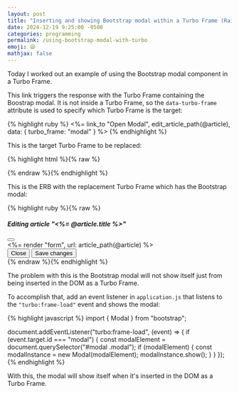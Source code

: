 ```yaml
---
layout: post
title: "Inserting and showing Bootstrap modal within a Turbo Frame (Rails)"
date: 2024-12-19 9:25:00 -0500
categories: programming
permalink: /using-bootstrap-modal-with-turbo
emoji: 😪
mathjax: false
---
```


Today I worked out an example of using the Bootstrap modal component in a Turbo Frame.

This link triggers the response with the Turbo Frame containing the Boostrap modal. It is not inside a Turbo Frame, so the `data-turbo-frame` attribute is used to specify which Turbo Frame is the target:

{% highlight ruby %}
<%= link_to "Open Modal",  edit_article_path(@article), data: { turbo_frame: "modal" } %>
{% endhighlight %}

This is the target Turbo Frame to be replaced:

{% highlight html %}{% raw %}
<turbo-frame id="modal" target="_top">
  
</turbo-frame>
{% endraw %}{% endhighlight %}

This is the ERB with the replacement Turbo Frame which has the Bootstrap modal:

{% highlight ruby %}{% raw %}
<turbo-frame id="modal">
  <div class="modal" tabindex="-1">
    <div class="modal-dialog modal-dialog-centered modal-dialog-scrollable modal-xl">
      <div class="modal-content">
        <div class="modal-header">
          <h5 class="modal-title">Editing article "<%= @article.title %>"</h5>
          <button type="button" class="btn-close" data-bs-dismiss="modal" aria-label="Close"></button>
        </div>
        <div class="modal-body">
          <%= render "form", url: article_path(@article) %>
        </div>
        <div class="modal-footer">
          <button type="button" class="btn btn-secondary" data-bs-dismiss="modal">Close</button>
          <button type="button" class="btn btn-primary">Save changes</button>
        </div>
      </div>
    </div>
  </div>
</turbo-frame>
{% endraw %}{% endhighlight %}

The problem with this is the Bootstrap modal will not show itself just from being inserted in the DOM as a Turbo Frame.

To accomplish that, add an event listener in `application.js` that listens to the `"turbo:frame-load"` event and shows the modal:

{% highlight javascript %}
import { Modal } from "bootstrap";

document.addEventListener("turbo:frame-load", (event) => {
  if (event.target.id === "modal") {
    const modalElement = document.querySelector("#modal .modal");
    if (modalElement) {
      const modalInstance = new Modal(modalElement);
      modalInstance.show();
    }
  }
});
{% endhighlight %}

With this, the modal will show itself when it's inserted in the DOM as a Turbo Frame.
